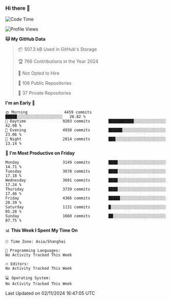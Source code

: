 ### Hi there 👋

<!--
**qbosen/qbosen** is a ✨ _special_ ✨ repository because its `README.md` (this file) appears on your GitHub profile.

Here are some ideas to get you started:

- 🔭 I’m currently working on ...
- 🌱 I’m currently learning ...
- 👯 I’m looking to collaborate on ...
- 🤔 I’m looking for help with ...
- 💬 Ask me about ...
- 📫 How to reach me: ...
- 😄 Pronouns: ...
- ⚡ Fun fact: ...
-->

<!--START_SECTION:waka-->
![Code Time](http://img.shields.io/badge/Code%20Time-2%2C111%20hrs%2036%20mins-blue)

![Profile Views](http://img.shields.io/badge/Profile%20Views-0-blue)

**🐱 My GitHub Data** 

> 📦 507.3 kB Used in GitHub's Storage 
 > 
> 🏆 766 Contributions in the Year 2024
 > 
> 🚫 Not Opted to Hire
 > 
> 📜 106 Public Repositories 
 > 
> 🔑 37 Private Repositories 
 > 
**I'm an Early 🐤** 

```text
🌞 Morning                4459 commits        █████░░░░░░░░░░░░░░░░░░░░   20.82 % 
🌆 Daytime                9203 commits        ███████████░░░░░░░░░░░░░░   42.98 % 
🌃 Evening                4938 commits        ██████░░░░░░░░░░░░░░░░░░░   23.06 % 
🌙 Night                  2814 commits        ███░░░░░░░░░░░░░░░░░░░░░░   13.14 % 
```
📅 **I'm Most Productive on Friday** 

```text
Monday                   3149 commits        ████░░░░░░░░░░░░░░░░░░░░░   14.71 % 
Tuesday                  3678 commits        ████░░░░░░░░░░░░░░░░░░░░░   17.18 % 
Wednesday                3691 commits        ████░░░░░░░░░░░░░░░░░░░░░   17.24 % 
Thursday                 3739 commits        ████░░░░░░░░░░░░░░░░░░░░░   17.46 % 
Friday                   4366 commits        █████░░░░░░░░░░░░░░░░░░░░   20.39 % 
Saturday                 1131 commits        █░░░░░░░░░░░░░░░░░░░░░░░░   05.28 % 
Sunday                   1660 commits        ██░░░░░░░░░░░░░░░░░░░░░░░   07.75 % 
```


📊 **This Week I Spent My Time On** 

```text
🕑︎ Time Zone: Asia/Shanghai

💬 Programming Languages: 
No Activity Tracked This Week

🔥 Editors: 
No Activity Tracked This Week

💻 Operating System: 
No Activity Tracked This Week
```


 Last Updated on 02/11/2024 16:47:05 UTC
<!--END_SECTION:waka-->

